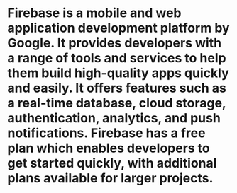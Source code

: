 # Firebase is a mobile and web application development platform by Google. It provides developers with a range of tools and services to help them build high-quality apps quickly and easily. It offers features such as a real-time database, cloud storage, authentication, analytics, and push notifications. Firebase has a free plan which enables developers to get started quickly, with additional plans available for larger projects.